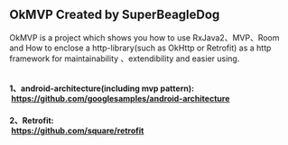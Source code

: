 ## OkMVP Created by SuperBeagleDog
 
OkMVP is a project which shows you how to use RxJava2、MVP、Room and How to enclose a http-library(such as OkHttp or Retrofit) as a http framework for maintainability 、extendibility and easier using.

```
```

#### 1、android-architecture(including mvp pattern):<br>  https://github.com/googlesamples/android-architecture
#### 2、Retrofit:<br>  https://github.com/square/retrofit
